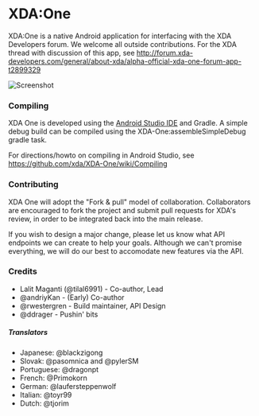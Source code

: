 XDA:One
==========
XDA:One is a native Android application for interfacing with the XDA Developers forum. We welcome all outside contributions. For the XDA thread with discussion of this app, see http://forum.xda-developers.com/general/about-xda/alpha-official-xda-one-forum-app-t2899329 

![Screenshot](http://i.imgur.com/HzJvGQE.png)

### Compiling

XDA One is developed using the [Android Studio IDE](http://developer.android.com/tools/studio/index.html) and Gradle. A simple debug build can be compiled using the XDA-One:assembleSimpleDebug gradle task.

For directions/howto on compiling in Android Studio, see https://github.com/xda/XDA-One/wiki/Compiling

### Contributing

XDA One will adopt the "Fork & pull" model of collaboration. Collaborators are encouraged to fork the project and submit pull requests for XDA's review, in order to be integrated back into the main release.

If you wish to design a major change, please let us know what API endpoints we can create to help your goals. Although we can't promise everything, we will do our best to accomodate new features via the API. 

### Credits

* Lalit Maganti (@tilal6991) - Co-author, Lead
* @andriyKan - (Early) Co-author
* @rwestergren - Build maintainer, API Design
* @ddrager - Pushin' bits

##### Translators

* Japanese: @blackzigong
* Slovak: @pasomnica and @pylerSM
* Portuguese: @dragonpt 
* French: @Primokorn
* German: @laufersteppenwolf
* Italian: @toyr99
* Dutch: @tjorim



